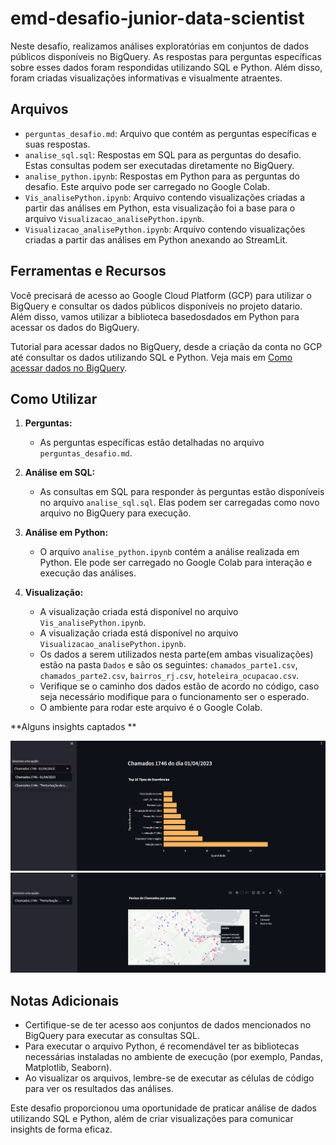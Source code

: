 # emd-desafio-junior-data-scientist


Neste desafio, realizamos análises exploratórias em conjuntos de dados públicos disponíveis no BigQuery. As respostas para perguntas específicas sobre esses dados foram respondidas utilizando SQL e Python. Além disso, foram criadas visualizações informativas e visualmente atraentes.

## Arquivos

- `perguntas_desafio.md`: Arquivo que contém as perguntas específicas e suas respostas.
- `analise_sql.sql`: Respostas em SQL para as perguntas do desafio. Estas consultas podem ser executadas diretamente no BigQuery.
- `analise_python.ipynb`: Respostas em Python para as perguntas do desafio. Este arquivo pode ser carregado no Google Colab.
-  `Vis_analisePython.ipynb`: Arquivo  contendo visualizações criadas a partir das análises em Python, esta visualização foi a base para o arquivo `Visualizacao_analisePython.ipynb`.
- `Visualizacao_analisePython.ipynb`: Arquivo  contendo visualizações criadas a partir das análises em Python anexando ao StreamLit.

## Ferramentas e Recursos
Você precisará de acesso ao Google Cloud Platform (GCP) para utilizar o BigQuery e consultar os dados públicos disponíveis no projeto datario. Além disso, vamos utilizar a biblioteca basedosdados em Python para acessar os dados do BigQuery.

Tutorial para acessar dados no BigQuery, desde a criação da conta no GCP até consultar os dados utilizando SQL e Python. Veja mais em [Como acessar dados no BigQuery](https://docs.dados.rio/tutoriais/como-acessar-dados/#acessando-dados-via-bigquery).


## Como Utilizar

1. **Perguntas:**
   - As perguntas específicas estão detalhadas no arquivo `perguntas_desafio.md`.

2. **Análise em SQL:**
   - As consultas em SQL para responder às perguntas estão disponíveis no arquivo `analise_sql.sql`. Elas podem ser carregadas como novo arquivo no BigQuery para execução.

3. **Análise em Python:**
   - O arquivo `analise_python.ipynb` contém a análise realizada em Python. Ele pode ser carregado no Google Colab para interação e execução das análises.

4. **Visualização:**
   - A visualização criada está disponível no arquivo `Vis_analisePython.ipynb`. 
   - A visualização criada está disponível no arquivo `Visualizacao_analisePython.ipynb`.
   - Os dados a serem utilizados nesta parte(em ambas visualizações) estão na pasta `Dados` e são os seguintes: `chamados_parte1.csv`, `chamados_parte2.csv`, `bairros_rj.csv`, `hoteleira_ocupacao.csv`.
   - Verifique se o caminho dos dados estão de acordo no código, caso seja necessário modifique para o funcionamento ser o esperado.
   - O ambiente para rodar este arquivo é o Google Colab.

**Alguns insights captados **

<img src="Captura de tela 2024-02-25 093550.png">

<img src="Captura de tela 2024-02-25 093710.png">


## Notas Adicionais

- Certifique-se de ter acesso aos conjuntos de dados mencionados no BigQuery para executar as consultas SQL.
- Para executar o arquivo Python, é recomendável ter as bibliotecas necessárias instaladas no ambiente de execução (por exemplo, Pandas, Matplotlib, Seaborn).
- Ao visualizar os arquivos, lembre-se de executar as células de código para ver os resultados das análises.

Este desafio proporcionou uma oportunidade de praticar análise de dados utilizando SQL e Python, além de criar visualizações para comunicar insights de forma eficaz.

